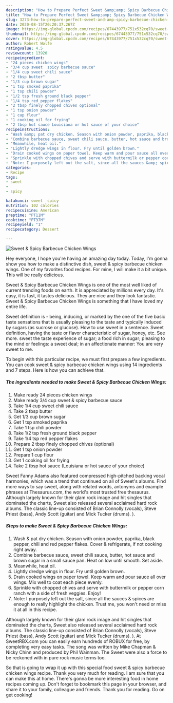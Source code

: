 ```yaml
---
description: "How to Prepare Perfect Sweet &amp;amp; Spicy Barbecue Chicken Wings"
title: "How to Prepare Perfect Sweet &amp;amp; Spicy Barbecue Chicken Wings"
slug: 3273-how-to-prepare-perfect-sweet-and-amp-spicy-barbecue-chicken-wings
date: 2020-08-15T20:20:37.267Z
image: https://img-global.cpcdn.com/recipes/67443977/751x532cq70/sweet-spicy-barbecue-chicken-wings-recipe-main-photo.jpg
thumbnail: https://img-global.cpcdn.com/recipes/67443977/751x532cq70/sweet-spicy-barbecue-chicken-wings-recipe-main-photo.jpg
cover: https://img-global.cpcdn.com/recipes/67443977/751x532cq70/sweet-spicy-barbecue-chicken-wings-recipe-main-photo.jpg
author: Robert Wolfe
ratingvalue: 4.5
reviewcount: 13920
recipeingredient:
- "24 pieces chicken wings"
- "3/4 cup sweet  spicy barbecue sauce"
- "1/4 cup sweet chili sauce"
- "2 tbsp butter"
- "1/3 cup brown sugar"
- "1 tsp smoked paprika"
- "1 tsp chili powder"
- "1/2 tsp fresh ground black pepper"
- "1/4 tsp red pepper flakes"
- "2 tbsp finely chopped chives optional"
- "1 tsp onion powder"
- "1 cup flour"
- "1 cooking oil for frying"
- "2 tbsp hot sauce Louisiana or hot sauce of your choice"
recipeinstructions:
- "Wash &amp; pat dry chicken. Season with onion powder, paprika, black pepper, chili and red pepper flakes. Cover &amp; refrigerate, if not cooking right away."
- "Combine barbecue sauce, sweet chili sauce, butter, hot sauce and brown sugar in a small sauce pan. Heat on low until smooth. Set aside."
- "Meanwhile, heat oil."
- "Lightly dredge wings in flour. Fry until golden brown."
- "Drain cooked wings on paper towel. Keep warm and pour sauce all over wings. Mix well to coat each piece evenly."
- "Sprinkle with chopped chives and serve with buttermilk or pepper corn ranch with a side of fresh veggies. Enjoy!"
- "Note: I purposely left out the salt, since all the sauces &amp; spices are enough to really highlight the chicken. Trust me, you won&#39;t need or miss it at all in this recipe."
categories:
- Recipe
tags:
- sweet
- 
- spicy

katakunci: sweet  spicy 
nutrition: 102 calories
recipecuisine: American
preptime: "PT11M"
cooktime: "PT37M"
recipeyield: "1"
recipecategory: Dessert

---
```



![Sweet &amp; Spicy Barbecue Chicken Wings](https://img-global.cpcdn.com/recipes/67443977/751x532cq70/sweet-spicy-barbecue-chicken-wings-recipe-main-photo.jpg)

Hey everyone, I hope you're having an amazing day today. Today, I'm gonna show you how to make a distinctive dish, sweet &amp; spicy barbecue chicken wings. One of my favorites food recipes. For mine, I will make it a bit unique. This will be really delicious.

Sweet &amp; Spicy Barbecue Chicken Wings is one of the most well liked of current trending foods on earth. It is appreciated by millions every day. It's easy, it is fast, it tastes delicious. They are nice and they look fantastic. Sweet &amp; Spicy Barbecue Chicken Wings is something that I have loved my entire life.

Sweet definition is - being, inducing, or marked by the one of the five basic taste sensations that is usually pleasing to the taste and typically induced by sugars (as sucrose or glucose). How to use sweet in a sentence. Sweet definition, having the taste or flavor characteristic of sugar, honey, etc. See more. sweet the taste experience of sugar; a food rich in sugar; pleasing to the mind or feelings: a sweet deal; in an affectionate manner: You are very sweet to me.


To begin with this particular recipe, we must first prepare a few ingredients. You can cook sweet &amp; spicy barbecue chicken wings using 14 ingredients and 7 steps. Here is how you can achieve that.

<!--inarticleads1-->

##### The ingredients needed to make Sweet &amp; Spicy Barbecue Chicken Wings:

1. Make ready 24 pieces chicken wings
1. Make ready 3/4 cup sweet &amp; spicy barbecue sauce
1. Take 1/4 cup sweet chili sauce
1. Take 2 tbsp butter
1. Get 1/3 cup brown sugar
1. Get 1 tsp smoked paprika
1. Take 1 tsp chili powder
1. Take 1/2 tsp fresh ground black pepper
1. Take 1/4 tsp red pepper flakes
1. Prepare 2 tbsp finely chopped chives (optional)
1. Get 1 tsp onion powder
1. Prepare 1 cup flour
1. Get 1 cooking oil for frying
1. Take 2 tbsp hot sauce (Louisiana or hot sauce of your choice)


Sweet Fanny Adams also featured compressed high-pitched backing vocal harmonies, which was a trend that continued on all of Sweet&#39;s albums. Find more ways to say sweet, along with related words, antonyms and example phrases at Thesaurus.com, the world&#39;s most trusted free thesaurus. Although largely known for their glam rock image and hit singles that dominated the charts, Sweet also released several acclaimed hard rock albums. The classic line-up consisted of Brian Connolly (vocals), Steve Priest (bass), Andy Scott (guitar) and Mick Tucker (drums). ). 

<!--inarticleads2-->

##### Steps to make Sweet &amp; Spicy Barbecue Chicken Wings:

1. Wash &amp; pat dry chicken. Season with onion powder, paprika, black pepper, chili and red pepper flakes. Cover &amp; refrigerate, if not cooking right away.
1. Combine barbecue sauce, sweet chili sauce, butter, hot sauce and brown sugar in a small sauce pan. Heat on low until smooth. Set aside.
1. Meanwhile, heat oil.
1. Lightly dredge wings in flour. Fry until golden brown.
1. Drain cooked wings on paper towel. Keep warm and pour sauce all over wings. Mix well to coat each piece evenly.
1. Sprinkle with chopped chives and serve with buttermilk or pepper corn ranch with a side of fresh veggies. Enjoy!
1. Note: I purposely left out the salt, since all the sauces &amp; spices are enough to really highlight the chicken. Trust me, you won&#39;t need or miss it at all in this recipe.


Although largely known for their glam rock image and hit singles that dominated the charts, Sweet also released several acclaimed hard rock albums. The classic line-up consisted of Brian Connolly (vocals), Steve Priest (bass), Andy Scott (guitar) and Mick Tucker (drums). ). At SweetRBX.com you can easily earn hundreds of ROBUX for free, by completing very easy tasks. The song was written by Mike Chapman &amp; Nicky Chinn and produced by Phil Wainman. The Sweet were also a force to be reckoned with in pure rock music terms too. 

So that is going to wrap it up with this special food sweet &amp; spicy barbecue chicken wings recipe. Thank you very much for reading. I am sure that you can make this at home. There's gonna be more interesting food in home recipes coming up. Don't forget to bookmark this page in your browser, and share it to your family, colleague and friends. Thank you for reading. Go on get cooking!
